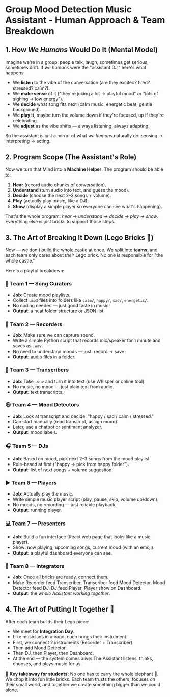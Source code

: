 # Group Mood Detection Music Assistant - Human Approach & Team Breakdown

## 1. How *We Humans* Would Do It (Mental Model)

Imagine we're in a group: people talk, laugh, sometimes get serious, sometimes drift. If *we humans* were the "assistant DJ," here's what happens:

* We **listen** to the vibe of the conversation (are they excited? tired? stressed? calm?).
* We **make sense** of it ("they're joking a lot → playful mood" or "lots of sighing → low energy").
* We **decide** what song fits next (calm music, energetic beat, gentle background).
* We **play it**, maybe turn the volume down if they're focused, up if they're celebrating.
* We **adjust** as the vibe shifts — always listening, always adapting.

So the assistant is just a mirror of what *we humans* naturally do: sensing → interpreting → acting.

## 2. Program Scope (The Assistant's Role)

Now we turn that Mind into a **Machine Helper**. The program should be able to:

1. **Hear** (record audio chunks of conversation).
2. **Understand** (turn audio into text, and guess the mood).
3. **Decide** (choose the next 2–3 songs + volume).
4. **Play** (actually play music, like a DJ).
5. **Show** (display a simple player so everyone can see what's happening).

That's the whole program: *hear → understand → decide → play → show*. Everything else is just bricks to support those steps.

## 3. The Art of Breaking It Down (Lego Bricks 🧱)

Now — we don't build the whole castle at once. We split into **teams**, and each team only cares about *their* Lego brick. No one is responsible for "the whole castle."

Here's a playful breakdown:

### 🎵 Team 1 — Song Curators
* **Job**: Create mood playlists.
* Collect `.mp3` files into folders like `calm/`, `happy/`, `sad/`, `energetic/`.
* No coding needed — just good taste in music!
* **Output**: a neat folder structure or JSON list.

### 🎤 Team 2 — Recorders
* **Job**: Make sure we can capture sound.
* Write a simple Python script that records mic/speaker for 1 minute and saves as `.wav`.
* No need to understand moods — just: record → save.
* **Output**: audio files in a folder.

### 📝 Team 3 — Transcribers
* **Job**: Take `.wav` and turn it into text (use Whisper or online tool).
* No music, no mood — just plain text from audio.
* **Output**: text transcripts.

### 😃 Team 4 — Mood Detectors
* **Job**: Look at transcript and decide: "happy / sad / calm / stressed."
* Can start manually (read transcript, assign mood).
* Later, use a chatbot or sentiment analyzer.
* **Output**: mood labels.

### 🎧 Team 5 — DJs
* **Job**: Based on mood, pick next 2–3 songs from the mood playlist.
* Rule-based at first ("happy → pick from happy folder").
* **Output**: list of next songs + volume suggestion.

### ▶️ Team 6 — Players
* **Job**: Actually play the music.
* Write simple music player script (play, pause, skip, volume up/down).
* No moods, no recording — just reliable playback.
* **Output**: running player.

### 💻 Team 7 — Presenters
* **Job**: Build a fun interface (React web page that looks like a music player).
* Show: now playing, upcoming songs, current mood (with an emoji).
* **Output**: a playful dashboard everyone can see.

### 🌉 Team 8 — Integrators
* **Job**: Once all bricks are ready, connect them.
* Make Recorder feed Transcriber, Transcriber feed Mood Detector, Mood Detector feed DJ, DJ feed Player, Player show on Dashboard.
* **Output**: the *whole Assistant working together*.

## 4. The Art of Putting It Together 🎇

After each team builds their Lego piece:

* We meet for **Integration Day**.
* Like musicians in a band, each brings their instrument.
* First, we connect 2 instruments (Recorder + Transcriber).
* Then add Mood Detector.
* Then DJ, then Player, then Dashboard.
* At the end — the system comes alive: The Assistant listens, thinks, chooses, and plays music for us.

🌈 **Key takeaway for students:** No one has to carry the whole elephant 🐘. We chop it into fun little bricks. Each team trusts the others, focuses on their small world, and together we create something bigger than we could alone.